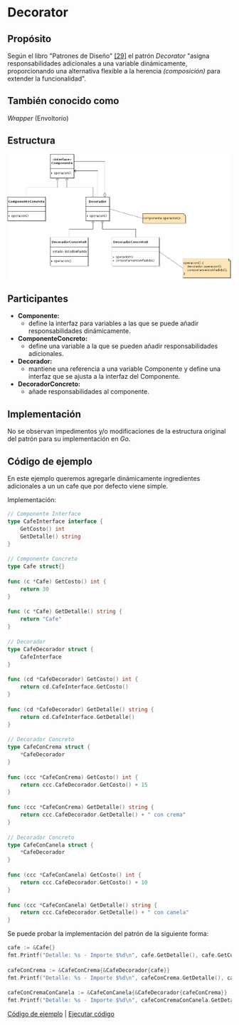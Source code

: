 # Decorator

## Propósito

Según el libro "Patrones de Diseño" [\[29\]](../../../recursos.md) el patrón _Decorator_ "asigna responsabilidades adicionales a una variable dinámicamente, proporcionando una alternativa flexible a la herencia _\(composición\)_ para extender la funcionalidad".

## También conocido como

_Wrapper_ \(Envoltorio\)

## Estructura

![](../../../.gitbook/assets/decorator.png)

## Participantes

* **Componente:**
  * define la interfaz para variables a las que se puede añadir responsabilidades dinámicamente.
* **ComponenteConcreto:**
  * define una variable a la que se pueden añadir responsabilidades adicionales.
* **Decorador:**
  * mantiene una referencia a una variable Componente y define una interfaz que se ajusta a la interfaz del Componente.
* **DecoradorConcreto:**
  * añade responsabilidades al componente.

## Implementación

No se observan impedimentos y/o modificaciones de la estructura original del patrón para su implementación en _Go_.

## Código de ejemplo

En este ejemplo queremos agregarle dinámicamente ingredientes adicionales a un un cafe que por defecto viene simple.

Implementación:

```go
// Componente Interface
type CafeInterface interface {
    GetCosto() int
    GetDetalle() string
}

// Componente Concreto
type Cafe struct{}

func (c *Cafe) GetCosto() int {
    return 30
}

func (c *Cafe) GetDetalle() string {
    return "Cafe"
}

// Decorador
type CafeDecorador struct {
    CafeInterface
}

func (cd *CafeDecorador) GetCosto() int {
    return cd.CafeInterface.GetCosto()
}

func (cd *CafeDecorador) GetDetalle() string {
    return cd.CafeInterface.GetDetalle()
}

// Decorador Concreto
type CafeConCrema struct {
    *CafeDecorador
}

func (ccc *CafeConCrema) GetCosto() int {
    return ccc.CafeDecorador.GetCosto() + 15
}

func (ccc *CafeConCrema) GetDetalle() string {
    return ccc.CafeDecorador.GetDetalle() + " con crema"
}

// Decorador Concreto
type CafeConCanela struct {
    *CafeDecorador
}

func (ccc *CafeConCanela) GetCosto() int {
    return ccc.CafeDecorador.GetCosto() + 10
}

func (ccc *CafeConCanela) GetDetalle() string {
    return ccc.CafeDecorador.GetDetalle() + " con canela"
}
```

Se puede probar la implementación del patrón de la siguiente forma:

```go
cafe := &Cafe{}
fmt.Printf("Detalle: %s - Importe $%d\n", cafe.GetDetalle(), cafe.GetCosto())

cafeConCrema := &CafeConCrema{&CafeDecorador{cafe}}
fmt.Printf("Detalle: %s - Importe $%d\n", cafeConCrema.GetDetalle(), cafeConCrema.GetCosto())

cafeConCremaConCanela := &CafeConCanela{&CafeDecorador{cafeConCrema}}
fmt.Printf("Detalle: %s - Importe $%d\n", cafeConCremaConCanela.GetDetalle(), cafeConCremaConCanela.GetCosto())
```

[Código de ejemplo](https://github.com/danielspk/designpatternsingo/tree/master/patrones/estructurales/decorator) \| [Ejecutar código](https://play.golang.org/p/62xDpf7XUv_m)

